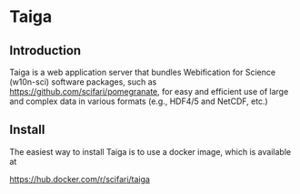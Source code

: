 # Taiga

## Introduction

Taiga is a web application server that bundles Webification for Science (w10n-sci) software packages, such as https://github.com/scifari/pomegranate, for easy and efficient use of large and complex data in various formats (e.g., HDF4/5 and NetCDF, etc.)

## Install

The easiest way to install Taiga is to use a docker image, which is available at

https://hub.docker.com/r/scifari/taiga
